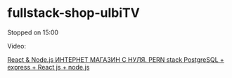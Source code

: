 # fullstack-shop-ulbiTV

Stopped on 15:00

Video:

[React & Node.js ИНТЕРНЕТ МАГАЗИН С НУЛЯ. PERN stack PostgreSQL + express + React js + node.js](https://www.youtube.com/watch?v=H2GCkRF9eko&list=WL&index=14&t=271s&ab_channel=UlbiTV)

